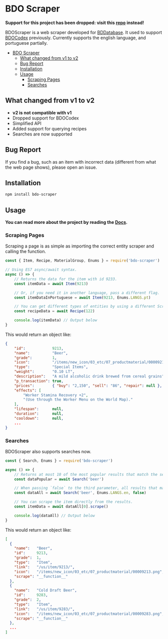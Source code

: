 # BDO Scraper

**Support for this project has been dropped: visit this [repo](https://github.com/marceloclp/calpheonjs) instead!**

BDOScraper is a web scraper developed for [BDDatabase](https://bddatabase.net/). It used to support [BDOCodex](http://bdocodex.com/) previously. Currently supports the english language, and portuguese partially.

- [BDO Scraper](#bdo-scraper)
  - [What changed from v1 to v2](#what-changed-from-v1-to-v2)
  - [Bug Report](#bug-report)
  - [Installation](#installation)
  - [Usage](#usage)
    - [Scraping Pages](#scraping-pages)
    - [Searches](#searches)

## What changed from v1 to v2
- **v2 is not compatible with v1**
- Dropped support for BDOCodex
- Simplified API
- Added support for querying recipes
- Searches are now supported

## Bug Report
If you find a bug, such as an item with incorrect data (different from what the web page shows), please open an issue.

## Installation
```bash
npm install bdo-scraper
```

## Usage
**You can read more about the project by reading the [Docs](https://github.com/marceloclp/bdo-scraper/wiki).**

### Scraping Pages
Scraping a page is as simple as importing the correct entity scraper and calling the function.

```javascript
const { Item, Recipe, MaterialGroup, Enums } = require('bdo-scraper')

// Using ES7 async/await syntax.
async () => {
    // Returns the data for the item with id 9233.
    const itemData = await Item(9213)

    // Or, if you need it in another language, pass a different flag.
    const itemDataInPortuguese = await Item(9213, Enums.LANGS.pt)

    // You can get different types of entities by using a different Scraper.
    const recipeData = await Recipe(122)

    console.log(itemData) // Output below
}
```

This would return an object like:

```json
{
    "id":            9213,
    "name":          "Beer",
    "grade":         1,
    "icon":          "/items/new_icon/03_etc/07_productmaterial/00009213.png",
    "type":          "Special Items",
    "weight":        "0.10 LT",
    "description":   "A mild alcoholic drink brewed from cereal grains",
    "p_transaction": true,
    "prices":        { "buy": "2,150", "sell": "86", "repair": null },
    "effects": [
        "Worker Stamina Recovery +2",
        "(Use through the Worker Menu on the World Map)."
    ],
    "lifespan":      null,
    "duration":      null,
    "cooldown":      null,
    ...
}
```

### Searches

BDOScraper also supports searches now.

```javascript
const { Search, Enums } = require('bdo-scraper')

async () => {
    // Returns at most 10 of the most popular results that match the search term.
    const dataPopular = await Search('beer')

    // When passing `false` to the third parameter, all results that match the search term will be returned.
    const dataAll = await Search('beer', Enums.LANGS.en, false)

    // You can scrape the item directly from the results.
    const itemData = await dataAll[0].scrape()

    console.log(dataAll) // Output below
}
```

This would return an object like:

```json
[
  {
    "name":   "Beer",
    "id":     9213,
    "grade":  1,
    "type":   "Item",
    "link":   "/us/item/9213/",
    "icon":   "/items/new_icon/03_etc/07_productmaterial/00009213.png",
    "scrape": "__function__"
  },
  {
    "name":   "Cold Draft Beer",
    "id":     9283,
    "grade":  2,
    "type":   "Item",
    "link":   "/us/item/9283/",
    "icon":   "/items/new_icon/03_etc/07_productmaterial/00009283.png",
    "scrape": "__function__"
  },
  ...
]
```
